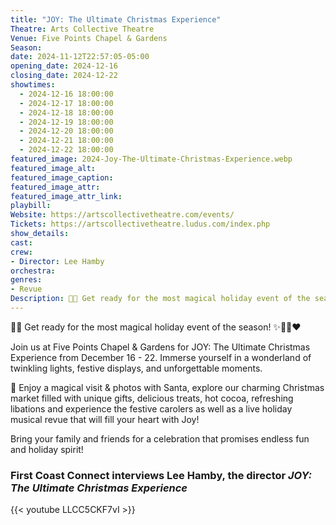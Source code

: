 ```yaml
---
title: "JOY: The Ultimate Christmas Experience"
Theatre: Arts Collective Theatre
Venue: Five Points Chapel & Gardens
Season: 
date: 2024-11-12T22:57:05-05:00
opening_date: 2024-12-16
closing_date: 2024-12-22
showtimes:
  - 2024-12-16 18:00:00
  - 2024-12-17 18:00:00
  - 2024-12-18 18:00:00
  - 2024-12-19 18:00:00
  - 2024-12-20 18:00:00
  - 2024-12-21 18:00:00
  - 2024-12-22 18:00:00
featured_image: 2024-Joy-The-Ultimate-Christmas-Experience.webp
featured_image_alt: 
featured_image_caption: 
featured_image_attr: 
featured_image_attr_link: 
playbill:
Website: https://artscollectivetheatre.com/events/
Tickets: https://artscollectivetheatre.ludus.com/index.php
show_details: 
cast:
crew:
- Director: Lee Hamby
orchestra:
genres: 
- Revue
Description: 🎄✨ Get ready for the most magical holiday event of the season! ✨️🌲🎶❤️
---
```

🎄✨ Get ready for the most magical holiday event of the season! ✨️🌲🎶❤️

Join us at Five Points Chapel & Gardens for JOY: The Ultimate Christmas Experience from December 16 - 22. Immerse yourself in a wonderland of twinkling lights, festive displays, and unforgettable moments.

🎅 Enjoy a magical visit & photos with Santa, explore our charming Christmas market filled with unique gifts, delicious treats, hot cocoa, refreshing libations and experience the festive carolers as well as a live holiday musical revue that will fill your heart with Joy!

Bring your family and friends for a celebration that promises endless fun and holiday spirit!

### First Coast Connect interviews Lee Hamby, the director *JOY: The Ultimate Christmas Experience*

{{< youtube LLCC5CKF7vI >}}